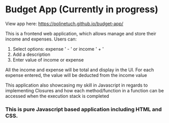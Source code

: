 # Budget App (Currently in progress)

View app here: https://polinetuch.github.io/budget-app/

This is a frontend web application, which allows manage and store their income and expenses. Users can:
   1. Select options: expense ' - '  or income ' + ' 
   2. Add a description
   3. Enter value of income or expense

All the income and expense will be total and display in the UI. For each expense entered, the value will be deducted from the income value

This application also showcasing my skill in Javascript in regards to implementing Closures and how each method/function in a function can be accessed when the execution stack is completed 

### This is pure Javascript based application including HTML and CSS.
